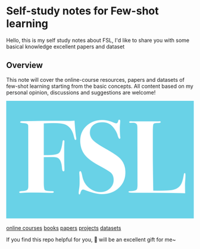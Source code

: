 #  Self-study notes for Few-shot learning
 Hello, this is my self study notes about FSL, I'd like to share you with some basical knowledge excellent papers and dataset
## Overview
This note will cover the online-course resources, papers and datasets of few-shot learning starting from the basic concepts. All content based on my personal opinion, discussions and suggestions are welcome!

![image](images/title.png)


[online courses](#online-course)
[books](#relative-book)
[papers](#relative-paper)
[projects](#relative-projects)
[datasets](#relative-datasets)














If you find this repo helpful for you, 🌟 will be an excellent gift for me~ 
